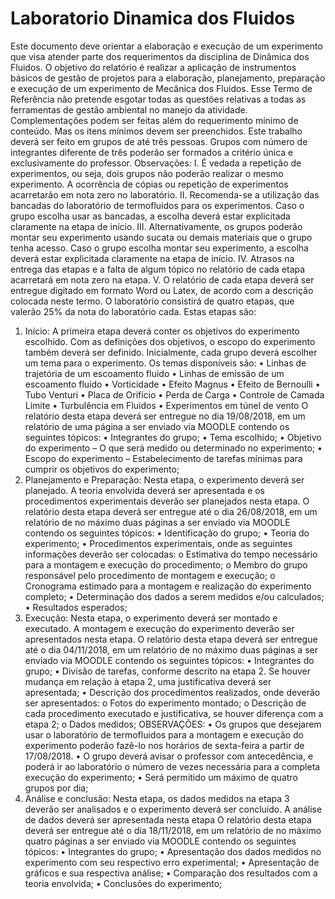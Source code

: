 # Laboratorio Dinamica dos Fluidos

Este documento deve orientar a elaboração e execução de um experimento que visa atender parte dos requerimentos da disciplina de Dinâmica dos Fluidos. O objetivo do relatório é realizar a aplicação de instrumentos básicos de gestão de projetos para a elaboração, planejamento, preparação e execução de um experimento de Mecânica dos Fluidos.
Esse Termo de Referência não pretende esgotar todas as questões relativas a todas as ferramentas de gestão ambiental no manejo da atividade. Complementações podem ser feitas além do requerimento mínimo de conteúdo. Mas os itens mínimos devem ser preenchidos.
Este trabalho deverá ser feito em grupos de até três pessoas. Grupos com número de integrantes diferente de três poderão ser formados a critério única e exclusivamente do professor.
Observações:
I.	É vedada a repetição de experimentos, ou seja, dois grupos não poderão realizar o mesmo experimento. A ocorrência de cópias ou repetição de experimentos acarretarão em nota zero no laboratório.
II.	Recomenda-se a utilização das bancadas do laboratório de termofluidos para os experimentos. Caso o grupo escolha usar as bancadas, a escolha deverá estar explicitada claramente na etapa de início.
III.	Alternativamente, os grupos poderão montar seu experimento usando sucata ou demais materiais que o grupo tenha acesso. Caso o grupo escolha montar seu experimento, a escolha deverá estar explicitada claramente na etapa de início.
IV.	Atrasos na entrega das etapas e a falta de algum tópico no relatório de cada etapa acarretará em nota zero na etapa.
V.	O relatório de cada etapa deverá ser entregue digitado em formato Word ou Latex, de acordo com a descrição colocada neste termo.
O laboratório consistirá de quatro etapas, que valerão 25% da nota do laboratório cada. Estas etapas são:
1.	Início:
A primeira etapa deverá conter os objetivos do experimento escolhido. Com as definições dos objetivos, o escopo do experimento também deverá ser definido.
Inicialmente, cada grupo deverá escolher um tema para o experimento. Os temas disponíveis são:
•	Linhas de trajetória de um escoamento fluido
•	Linhas de emissão de um escoamento fluido
•	Vorticidade
•	Efeito Magnus
•	Efeito de Bernoulli
•	Tubo Venturi
•	Placa de Orifício
•	Perda de Carga
•	Controle de Camada Limite
•	Turbulência em Fluidos
•	Experimentos em túnel de vento
O relatório desta etapa deverá ser entregue no dia 19/08/2018, em um relatório de uma página a ser enviado via MOODLE contendo os seguintes tópicos:
•	Integrantes do grupo;
•	Tema escolhido;
•	Objetivo do experimento – O que será medido ou determinado no experimento;
•	Escopo do experimento – Estabelecimento de tarefas mínimas para cumprir os objetivos do experimento;
2.	Planejamento e Preparação:
Nesta etapa, o experimento deverá ser planejado. A teoria envolvida deverá ser apresentada e os procedimentos experimentais deverão ser planejados nesta etapa.
O relatório desta etapa deverá ser entregue até o dia 26/08/2018, em um relatório de no máximo duas páginas a ser enviado via MOODLE contendo os seguintes tópicos:
•	Identificação do grupo;
•	Teoria do experimento;
•	Procedimentos experimentais, onde as seguintes informações deverão ser colocadas:
o	Estimativa do tempo necessário para a montagem e execução do procedimento;
o	Membro do grupo responsável pelo procedimento de montagem e execução;
o	Cronograma estimado para a montagem e realização do experimento completo;
•	Determinação dos dados a serem medidos e/ou calculados;
•	Resultados esperados;
3.	Execução:
Nesta etapa, o experimento deverá ser montado e executado. A montagem e execução do experimento deverão ser apresentados nesta etapa.
O relatório desta etapa deverá ser entregue até o dia 04/11/2018, em um relatório de no máximo duas páginas a ser enviado via MOODLE contendo os seguintes tópicos:
•	Integrantes do grupo;
•	Divisão de tarefas, conforme descrito na etapa 2. Se houver mudança em relação à etapa 2, uma justificativa deverá ser apresentada;
•	Descrição dos procedimentos realizados, onde deverão ser apresentados:
o	Fotos do experimento montado;
o	Descrição de cada procedimento executado e justificativa, se houver diferença com a etapa 2;
o	Dados medidos;
OBSERVAÇÕES: 
•	Os grupos que desejarem usar o laboratório de termofluidos para a montagem e execução do experimento poderão fazê-lo nos horários de sexta-feira a partir de 17/08/2018. 
•	O grupo deverá avisar o professor com antecedência, e poderá ir ao laboratório o número de vezes necessária para a completa execução do experimento;
•	Será permitido um máximo de quatro grupos por dia;
4.	Análise e conclusão:
Nesta etapa, os dados medidos na etapa 3 deverão ser analisados e o experimento deverá ser concluído. A análise de dados deverá ser apresentada nesta etapa
O relatório desta etapa deverá ser entregue até o dia 18/11/2018, em um relatório de no máximo quatro páginas a ser enviado via MOODLE contendo os seguintes tópicos:
•	Integrantes do grupo;
•	Apresentação dos dados medidos no experimento com seu respectivo erro experimental;
•	Apresentação de gráficos e sua respectiva análise;
•	Comparação dos resultados com a teoria envolvida;
•	Conclusões do experimento;
